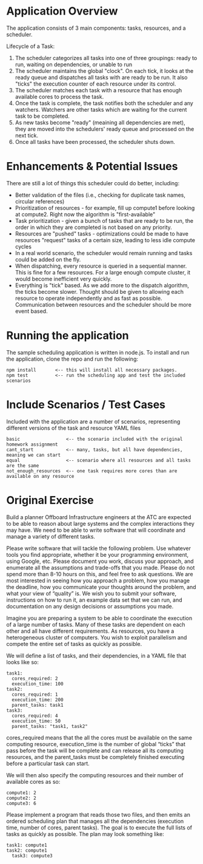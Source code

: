 Application Overview
===

The application consists of 3 main components: tasks, resources, and a scheduler.

Lifecycle of a Task:

1. The scheduler categorizes all tasks into one of three groupings: ready to run, waiting on dependencies, or unable to run
2. The scheduler maintains the global "clock". On each tick, it looks at the ready queue and dispatches all tasks with are ready to be run. It also "ticks" the execution counter of each resource under its control.
3. The scheduler matches each task with a resource that has enough available cores to process the task.
4. Once the task is complete, the task notifies both the scheduler and any watchers. Watchers are other tasks which are waiting for the current task to be completed.
5. As new tasks become "ready" (meaining all dependencies are met), they are moved into the schedulers' ready queue and processed on the next tick.
6. Once all tasks have been processed, the scheduler shuts down.

Enhancements & Potential Issues
===

There are still a lot of things this scheduler could do better, including:

- Better validation of the files (i.e., checking for duplicate task names, circular references)
- Prioritization of resources - for example, fill up compute1 before looking at compute2. Right now the algorithm is "first-available"
- Task prioritization - given a bunch of tasks that are ready to be run, the order in which they are completed is not based on any priority.
- Resources are "pushed" tasks - optimizations could be made to have resources "request" tasks of a certain size, leading to less idle compute cycles
- In a real world scenario, the scheduler would remain running and tasks could be added on the fly.
- When dispatching, every resource is queried in a sequential manner. This is fine for a few resources. For a large enough compute cluster, it would become inefficient very quickly.
- Everything is "tick" based. As we add more to the dispatch algorithm, the ticks become slower. Thought should be given to allowing each resource to operate independently and as fast as possible. Communication between resources and the scheduler should be more event based.


Running the application
===

The sample scheduling application is written in node.js. To install and run the application, clone the repo and run the following:

```
npm install       <-- this will install all necessary packages.
npm test          <-- run the scheduling app and test the included scenarios
```

Include Scenarios / Test Cases
===

Included with the application are a number of scenarios, representing different versions of the task and resource YAML files

```
basic                 <-- the scenario included with the original homework assignment
cant_start            <-- many, tasks, but all have dependencies, meaning we can start
equal                 <-- scenario where all resources and all tasks are the same
not_enough_resources  <-- one task requires more cores than are available on any resource
```

Original Exercise
===

Build a planner
Offboard Infrastructure engineers at the ATC are expected to be able to reason about large systems and the complex interactions they may have. We need to be able to write software that will coordinate and manage a variety of different tasks.

Please write software that will tackle the following problem. Use whatever tools you find appropriate, whether it be your programming environment, using Google, etc. Please document you work, discuss your approach, and enumerate all the assumptions and trade-offs that you made. Please do not spend more than 8-10 hours on this, and feel free to ask questions. We are most interested in seeing how you approach a problem, how you manage the deadline, how you communicate your thoughts around the problem, and what your view of “quality” is. We wish you to submit your software, instructions on how to run it, an example data set that we can run, and documentation on any design decisions or assumptions you made.

Imagine you are preparing a system to be able to coordinate the execution of a large number of tasks. Many of these tasks are dependent on each other and all have different requirements. As resources, you have a heterogeneous cluster of computers. You wish to exploit parallelism and compete the entire set of tasks as quickly as possible.

We will define a list of tasks, and their dependencies, in a YAML file that looks like so:

```
task1:
  cores_required: 2
  execution_time: 100
task2:
  cores_required: 1
  execution_time: 200
  parent_tasks: task1
task3:
  cores_required: 4
  execution_time: 50
  parent_tasks: "task1, task2"
```

cores_required means that the all the cores must be available on the same computing resource, execution_time is the number of global “ticks” that pass before the task will be complete and can release all its computing resources, and the parent_tasks must be completely finished executing before a particular task can start.

We will then also specify the computing resources and their number of available cores as so:

```
compute1: 2
compute2: 2
compute3: 6
```
Please implement a program that reads those two files, and then emits an ordered scheduling plan that manages all the dependencies (execution time, number of cores, parent tasks). The goal is to execute the full lists of tasks as quickly as possible. The plan may look something like:

```
task1: compute1
task2: compute1
￼￼task3: compute3
```
